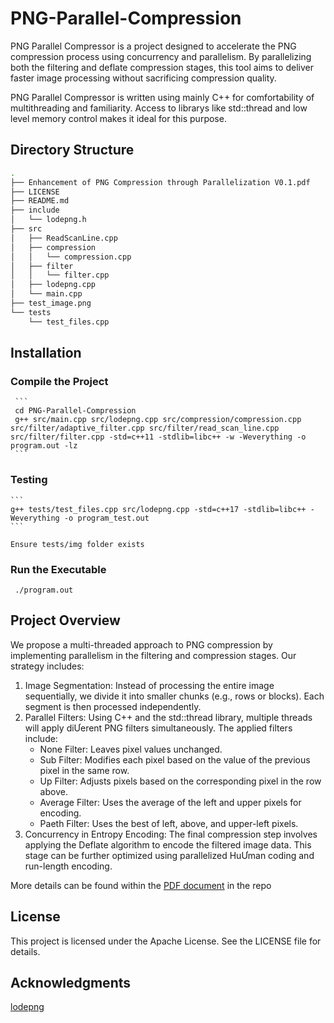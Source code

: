 # PNG-Parallel-Compression

PNG Parallel Compressor is a project designed to accelerate the PNG compression process using concurrency and parallelism. By parallelizing both the filtering and deflate compression stages, this tool aims to deliver faster image processing without sacrificing compression quality.

PNG Parallel Compressor is written using mainly C++ for comfortability of multithreading and familiarity. Access to librarys like std::thread and low level memory control makes it ideal for this purpose.

## Directory Structure
```bash
.
├── Enhancement of PNG Compression through Parallelization V0.1.pdf
├── LICENSE
├── README.md
├── include
│   └── lodepng.h
├── src
│   ├── ReadScanLine.cpp
│   ├── compression
│   │   └── compression.cpp
│   ├── filter
│   │   └── filter.cpp
│   ├── lodepng.cpp
│   └── main.cpp
├── test_image.png
└── tests
    └── test_files.cpp
```

## Installation
    
### Compile the Project
     ```
     cd PNG-Parallel-Compression
     g++ src/main.cpp src/lodepng.cpp src/compression/compression.cpp src/filter/adaptive_filter.cpp src/filter/read_scan_line.cpp src/filter/filter.cpp -std=c++11 -stdlib=libc++ -w -Weverything -o program.out -lz
     ```

### Testing
    ```
    g++ tests/test_files.cpp src/lodepng.cpp -std=c++17 -stdlib=libc++ -Weverything -o program_test.out
    ```

    Ensure tests/img folder exists 
### Run the Executable
   ```
    ./program.out
   ```

## Project Overview

We propose a multi-threaded approach to PNG compression by implementing parallelism in
the filtering and compression stages. Our strategy includes:
1. Image Segmentation: Instead of processing the entire image sequentially, we divide it into
smaller chunks (e.g., rows or blocks). Each segment is then processed independently.
2. Parallel Filters: Using C++ and the std::thread library, multiple threads will apply diƯerent
PNG filters simultaneously. The applied filters include:
    * None Filter: Leaves pixel values unchanged.
    * Sub Filter: Modifies each pixel based on the value of the previous pixel in the same
      row.
    * Up Filter: Adjusts pixels based on the corresponding pixel in the row above.
    * Average Filter: Uses the average of the left and upper pixels for encoding.
    * Paeth Filter: Uses the best of left, above, and upper-left pixels.
3. Concurrency in Entropy Encoding: The final compression step involves applying the
Deflate algorithm to encode the filtered image data. This stage can be further optimized
using parallelized HuƯman coding and run-length encoding.

More details can be found within the [PDF document](https://github.com/DG-1337/PNG-Parallel-Compression/blob/main/Enhancement%20of%20PNG%20Compression%20through%20Parallelization%20V0.1.pdf) in the repo

## License
This project is licensed under the Apache License. See the LICENSE file for details.
 
## Acknowledgments
[lodepng](https://github.com/lvandeve/lodepng)
